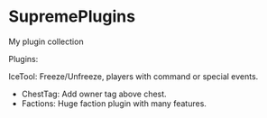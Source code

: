 # SupremePlugins
My plugin collection

Plugins:

IceTool: Freeze/Unfreeze, players with command or special events.
- ChestTag: Add owner tag above chest.
- Factions: Huge faction plugin with many features.
